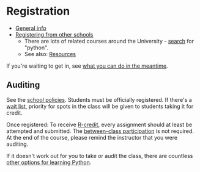 # Registration

- [General info](https://wagner.nyu.edu/portal/students/academics/registration)
- [Registering from other schools](https://wagner.nyu.edu/portal/students/academics/courses/across-nyu/instructions/form)
  - There are lots of related courses around the University - [search](https://www.nyu.edu/students/student-information-and-resources/registration-records-and-graduation/albert-help/training/students/registration/course-search.html) for "python".
  - See also: [Resources](resources.md)

If you're waiting to get in, see [what you can do in the meantime](joining_late.md#while-youre-waiting).

## Auditing

See the [school policies](https://wagner.nyu.edu/portal/students/academics/registration/auditing). Students must be officially registered. If there's a [wait list](joining_late.md#wait-list), priority for spots in the class will be given to students taking it for credit.

Once registered: To receive [R-credit](https://www.nyu.edu/students/student-information-and-resources/registration-records-and-graduation/transcripts-certifications-grades/grades.html), every assignment should at least be attempted and submitted. The [between-class participation](syllabus.md#participation) is not required. At the end of the course, please remind the instructor that you were auditing.

If it doesn't work out for you to take or audit the class, there are countless [other options for learning Python](resources.md).
